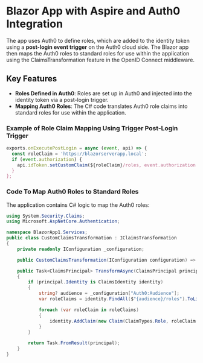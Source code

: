 # Blazor App with Aspire and Auth0 Integration

The app uses Auth0 to define roles, which are added to the identity token using a **post-login event trigger** on the Auth0 cloud side.
The Blazor app then maps the Auth0 roles to standard roles for use within the application using the ClaimsTransformation feature in the OpenID Connect middleware.

## Key Features

- **Roles Defined in Auth0**: Roles are set up in Auth0 and injected into the identity token via a post-login trigger.
- **Mapping Auth0 Roles**: The C# code translates Auth0 role claims into standard roles for use within the application.

### Example of Role Claim Mapping Using Trigger Post-Login Trigger

```javascript
exports.onExecutePostLogin = async (event, api) => {
  const roleClaim = 'https://blazorserverapp.local';
  if (event.authorization) {
    api.idToken.setCustomClaim(${roleClaim}/roles, event.authorization.roles);
  }
};
```

### Code To Map Auth0 Roles to Standard Roles

The application contains C# logic to map the Auth0 roles:

```csharp
using System.Security.Claims;
using Microsoft.AspNetCore.Authentication;

namespace BlazorApp1.Services;
public class CustomClaimsTransformation : IClaimsTransformation
{
    private readonly IConfiguration _configuration;

    public CustomClaimsTransformation(IConfiguration configuration) => _configuration = configuration;

    public Task<ClaimsPrincipal> TransformAsync(ClaimsPrincipal principal)
    {
        if (principal.Identity is ClaimsIdentity identity)
        {
            string? audience = _configuration["Auth0:Audience"];
            var roleClaims = identity.FindAll($"{audience}/roles").ToList();

            foreach (var roleClaim in roleClaims)
            {
                identity.AddClaim(new Claim(ClaimTypes.Role, roleClaim.Value));
            }
        }

        return Task.FromResult(principal);
    }
}
```



